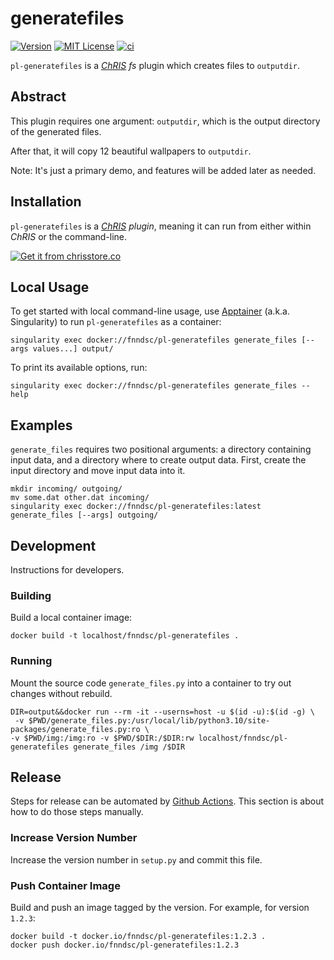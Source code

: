 # generatefiles

[![Version](https://img.shields.io/docker/v/fnndsc/pl-generatefiles?sort=semver)](https://hub.docker.com/r/fnndsc/pl-generatefiles)
[![MIT License](https://img.shields.io/github/license/fnndsc/pl-generatefiles)](https://github.com/FNNDSC/pl-generatefiles/blob/main/LICENSE)
[![ci](https://github.com/FNNDSC/pl-generatefiles/actions/workflows/ci.yml/badge.svg)](https://github.com/FNNDSC/pl-generatefiles/actions/workflows/ci.yml)

`pl-generatefiles` is a [_ChRIS_](https://chrisproject.org/)
_fs_ plugin which creates files to `outputdir`.

## Abstract

This plugin requires one argument: `outputdir`, which is the output directory of the generated files.

After that, it will copy 12 beautiful wallpapers to `outputdir`.

Note: It's just a primary demo, and features will be added later as needed.

## Installation

`pl-generatefiles` is a _[ChRIS](https://chrisproject.org/) plugin_, meaning it can
run from either within _ChRIS_ or the command-line.

[![Get it from chrisstore.co](https://ipfs.babymri.org/ipfs/QmaQM9dUAYFjLVn3PpNTrpbKVavvSTxNLE5BocRCW1UoXG/light.png)](https://chrisstore.co/plugin/pl-generatefiles)

## Local Usage

To get started with local command-line usage, use [Apptainer](https://apptainer.org/)
(a.k.a. Singularity) to run `pl-generatefiles` as a container:

```shell
singularity exec docker://fnndsc/pl-generatefiles generate_files [--args values...] output/
```

To print its available options, run:

```shell
singularity exec docker://fnndsc/pl-generatefiles generate_files --help
```

## Examples

`generate_files` requires two positional arguments: a directory containing
input data, and a directory where to create output data.
First, create the input directory and move input data into it.

```shell
mkdir incoming/ outgoing/
mv some.dat other.dat incoming/
singularity exec docker://fnndsc/pl-generatefiles:latest generate_files [--args] outgoing/
```

## Development

Instructions for developers.

### Building

Build a local container image:

```shell
docker build -t localhost/fnndsc/pl-generatefiles .
```

### Running

Mount the source code `generate_files.py` into a container to try out changes without rebuild.

```shell
DIR=output&&docker run --rm -it --userns=host -u $(id -u):$(id -g) \
 -v $PWD/generate_files.py:/usr/local/lib/python3.10/site-packages/generate_files.py:ro \
-v $PWD/img:/img:ro -v $PWD/$DIR:/$DIR:rw localhost/fnndsc/pl-generatefiles generate_files /img /$DIR
```

<!--
### Testing

Run unit tests using `pytest`.
It's recommended to rebuild the image to ensure that sources are up-to-date.
Use the option `--build-arg extras_require=dev` to install extra dependencies for testing.

```shell
docker build -t localhost/fnndsc/pl-generatefiles:dev --build-arg extras_require=dev .
docker run --rm -it localhost/fnndsc/pl-generatefiles:dev pytest
```
-->

## Release

Steps for release can be automated by [Github Actions](.github/workflows/ci.yml).
This section is about how to do those steps manually.

### Increase Version Number

Increase the version number in `setup.py` and commit this file.

### Push Container Image

Build and push an image tagged by the version. For example, for version `1.2.3`:

```
docker build -t docker.io/fnndsc/pl-generatefiles:1.2.3 .
docker push docker.io/fnndsc/pl-generatefiles:1.2.3
```

<!--
### Get JSON Representation

Run [`chris_plugin_info`](https://github.com/FNNDSC/chris_plugin#usage)
to produce a JSON description of this plugin, which can be uploaded to a _ChRIS Store_.

```shell
docker run --rm localhost/fnndsc/pl-generatefiles:dev chris_plugin_info > chris_plugin_info.json
```a
-->
